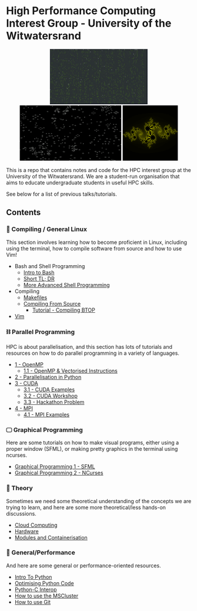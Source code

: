 # High Performance Computing Interest Group  - University of the Witwatersrand

<p float="left" align="middle">
  <img src="./assorted/images/matrix.gif" height="150" />
  <img src="./assorted/images/gif1.gif"   height="150" /> 
  <img src="./assorted/images/cuda.png"   height="150" />
</p>

This is a repo that contains notes and code for the HPC interest group at the University of the Witwatersrand.
We are a student-run organisation that aims to educate undergraduate students in useful HPC skills.


See below for a list of previous talks/tutorials.


## Contents
### 🐧 Compiling / General Linux 
This section involves learning how to become proficient in Linux, including using the terminal, how to compile software from source and how to use Vim!
- Bash and Shell Programming
  - [Intro to Bash](https://github.com/Michael-Beukman/HPC-InterestGroup/tree/main/shell)
  - [Short TL; DR](https://github.com/Michael-Beukman/HPC-InterestGroup/tree/main/team_selection/202301/shell)
  - [More Advanced Shell Programming](https://github.com/Michael-Beukman/HPC-InterestGroup/tree/main/shell_v2)
- Compiling
  - [Makefiles](https://github.com/Michael-Beukman/HPC-InterestGroup/tree/main/makefiles)
  - [Compiling From Source](https://github.com/Michael-Beukman/HPC-InterestGroup/tree/main/compiling_from_source)
    - [Tutorial - Compiling BTOP](https://github.com/Michael-Beukman/HPC-InterestGroup/blob/main/team_selection/202304_compiling)
- [Vim](https://github.com/Michael-Beukman/HPC-InterestGroup/tree/main/linux/vim)

### ⛓️ Parallel Programming 
HPC is about parallelisation, and this section has lots of tutorials and resources on how to do parallel programming in a variety of languages.
- [1 - OpenMP](https://github.com/Michael-Beukman/HPC-InterestGroup/tree/main/parallel_programming/01_omp)
  - [1.1 - OpenMP & Vectorised Instructions](https://github.com/Michael-Beukman/HPC-InterestGroup/tree/main/parallel_programming/02_omp_vectorised)
- [2 - Parallelisation in Python](https://github.com/Michael-Beukman/HPC-InterestGroup/tree/main/parallel_programming/03_python)
- [3 - CUDA](https://github.com/Michael-Beukman/HPC-InterestGroup/tree/main/parallel_programming/04_cuda)
  - [3.1 - CUDA Examples](https://github.com/Michael-Beukman/HPC-InterestGroup/tree/main/parallel_programming/06_cuda_programming)
  - [3.2 - CUDA Workshop](https://github.com/Michael-Beukman/HPC-InterestGroup/blob/main/competitions/2023_cuda/workshop/README.md)
  - [3.3 - Hackathon Problem](https://github.com/Michael-Beukman/HPC-InterestGroup/blob/main/competitions/2023_cuda/problem/README.md)
- [4 - MPI](https://github.com/Michael-Beukman/HPC-InterestGroup/tree/main/parallel_programming/05_mpi)
  - [4.1 - MPI Examples](https://github.com/Michael-Beukman/HPC-InterestGroup/tree/main/team_selection/202305_mpi)

### 🖵 Graphical Programming
Here are some tutorials on how to make visual programs, either using a proper window (SFML), or making pretty graphics in the terminal using ncurses.
- [Graphical Programming 1 - SFML](https://github.com/Michael-Beukman/HPC-InterestGroup/tree/main/graphical_programming/01_sfml)
- [Graphical Programming 2 - NCurses](https://github.com/Michael-Beukman/HPC-InterestGroup/tree/main/graphical_programming/02_ncurses)

### 📖 Theory
Sometimes we need some theoretical understanding of the concepts we are trying to learn, and here are some more theoretical/less hands-on discussions.
- [Cloud Computing](https://github.com/Michael-Beukman/HPC-InterestGroup/tree/main/theory/cloud_computing)
- [Hardware](https://github.com/Michael-Beukman/HPC-InterestGroup/tree/main/team_selection/202303_hardware)
- [Modules and Containerisation](https://github.com/Michael-Beukman/HPC-InterestGroup/tree/main/team_selection/202306_containersAndModules)

### 🏃 General/Performance 
And here are some general or performance-oriented resources.
- [Intro To Python](https://github.com/Michael-Beukman/HPC-InterestGroup/blob/main/programming/python/intro/PythonIntro.ipynb)
- [Optimising Python Code](https://github.com/Michael-Beukman/HPC-InterestGroup/tree/main/performance/optimising_python)
- [Python-C Interop](https://github.com/Michael-Beukman/HPC-InterestGroup/tree/main/performance/c_python_interop)
- [How to use the MSCluster](https://github.com/Michael-Beukman/HPC-InterestGroup/tree/main/mscluster)
- [How to use Git](https://github.com/Michael-Beukman/HPC-InterestGroup/blob/main/git/tutorial.md)